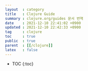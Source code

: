 ```yaml
---
layout  : category
title   : Clojure Guide
summary : clojure.org/guides 문서 번역
date    : 2021-12-10 22:41:02 +0900
updated : 2021-12-10 22:42:33 +0900
tag     : clojure
toc     : true
public  : true
parent  : [[/clojure]]
latex   : false
---
```

* TOC
{:toc}

# 
